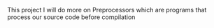 This project I will do more on Preprocessors which are programs that process our source code before compilation

